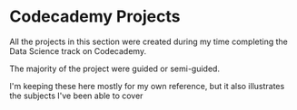 # Codecademy Projects

All the projects in this section were created during my time completing the Data Science track on Codecademy.

The majority of the project were guided or semi-guided.

I'm keeping these here mostly for my own reference, but it also illustrates the subjects I've been able to cover
